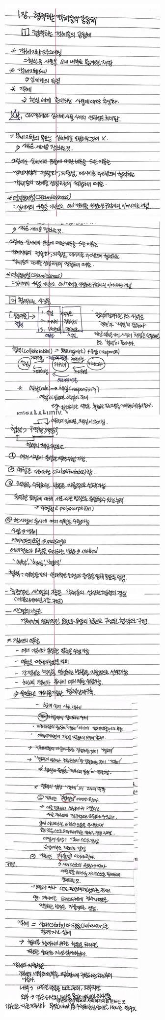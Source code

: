<img src="./images/김나현_1.png" />
<img src="./images/김나현_2.png" />
<img src="./images/김나현_3.png" />
<img src="./images/김나현_4.png" />
